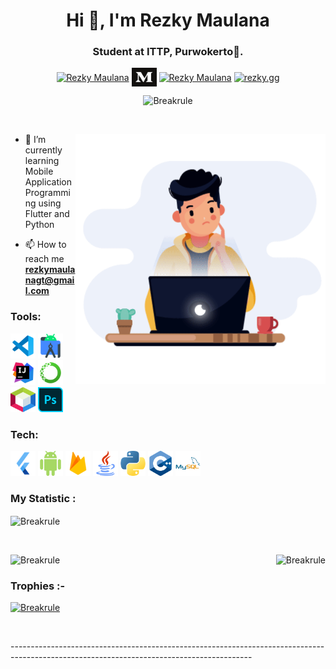 <h1 align="center">Hi 👋, I'm Rezky Maulana</h1>
<h3 align="center">Student at ITTP, Purwokerto🌟.</h3>
<p align="center">
  <a href="https://www.linkedin.com/in/rezky-maulana/" target="blank"><img align="center"
      src="https://raw.githubusercontent.com/rahuldkjain/github-profile-readme-generator/master/src/images/icons/Social/linked-in-alt.svg"
      alt="Rezky Maulana" height="30" width="40" /></a>
  <a href="https://medium.com/@rezkymaulanagt" target="blank"><img align="center"
      src="https://github.com/Breakrule/breakrule/blob/main/icons/Medium_logo_Monogram.svg"
      alt="Rezky Maulana" height="30" width="40" /></a>
  <a href="https://www.facebook.com/rezkyweb/" target="blank"><img align="center"
      src="https://raw.githubusercontent.com/rahuldkjain/github-profile-readme-generator/master/src/images/icons/Social/facebook.svg"
      alt="Rezky Maulana" height="30" width="40" /></a>
  <a href="https://instagram.com/rezky.gg" target="blank"><img align="center"
      src="https://raw.githubusercontent.com/rahuldkjain/github-profile-readme-generator/master/src/images/icons/Social/instagram.svg"
      alt="rezky.gg" height="30" width="40" /></a>
</p>
<p align="center">
<img src="https://komarev.com/ghpvc/?username=Breakrule&label=Profile%20views&color=0e75b6&style=flat" alt="Breakrule"/> 
</p>
<br>

<p><img align="right" src="https://github.com/Breakrule/breakrule/blob/main/icons/18123-developer.gif" alt="Breakrule"  width="400" height="400" /></p>

- 🌱 I’m currently learning Mobile Application Programming using Flutter and Python

- 📫 How to reach me **rezkymaulanagt@gmail.com**

<!-- - ⚡ Fun fact :- food and anime are the reasons to live.
 -->

<h3 align="left">Tools:</h3>
<p align="left">
   <a href="https://code.visualstudio.com/" target="_blank" rel="noreferrer"> <img
      src="https://github.com/Breakrule/breakrule/blob/main/icons/visual-studio-code.png"
      alt="vscode" width="40" height="40" /></a>
   <a href="https://developer.android.com" target="_blank" rel="noreferrer"> <img
      src="https://github.com/Breakrule/breakrule/blob/main/icons/android-studio.png"
      alt="Android Studio" width="40" height="40" /></a>
   <a href="https://www.jetbrains.com/idea/" target="_blank" rel="noreferrer"> <img
      src="https://github.com/Breakrule/breakrule/blob/main/icons/intellij.png"
      alt="Intellij" width="40" height="40" /></a>
   <a href="https://www.anaconda.com/products/individual" target="_blank" rel="noreferrer"> <img
      src="https://github.com/Breakrule/breakrule/blob/main/icons/icons8-anaconda-240.png"
      alt="anaconda" width="40" height="40" /></a>
   <a href="https://netbeans.apache.org/" target="_blank" rel="noreferrer"> <img
      src="https://github.com/Breakrule/breakrule/blob/main/icons/apache-netbeans.svg"
      alt="netbeans" width="40" height="40" /></a>
   <a href="https://www.adobe.com/sea/products/photoshop.html" target="_blank" rel="noreferrer"> <img
      src="https://github.com/Breakrule/breakrule/blob/main/icons/adobe-photoshop.png"
      alt="photoshop" width="40" height="40" /></a>
</br>

<h3 align="left">Tech:</h3>
<p align="left">
   <a href="https://flutter.dev/" target="_blank" rel="noreferrer"> <img
      src="https://github.com/Breakrule/breakrule/blob/main/icons/Flutter.png"
      alt="Flutter" width="40" height="40" /></a>
   <a href="https://developer.android.com" target="_blank" rel="noreferrer"> <img
      src="https://github.com/Breakrule/breakrule/blob/main/icons/android.png"
      alt="Android" width="40" height="40" /></a>
   <a href="https://firebase.google.com/" target="_blank" rel="noreferrer"> <img
      src="https://github.com/Breakrule/breakrule/blob/main/icons/icons8-firebase-480.png"
      alt="Firebase" width="40" height="40" /></a>
   <a href="https://www.java.com/" target="_blank" rel="noreferrer"> <img
      src="https://github.com/Breakrule/breakrule/blob/main/icons/java.png"
      alt="Java" width="40" height="40" /></a>
   <a href="https://www.python.org/" target="_blank" rel="noreferrer"> <img
      src="https://github.com/Breakrule/breakrule/blob/main/icons/python.png"
      alt="Python" width="40" height="40" /></a>
   <a href="https://www.w3schools.com/CPP/default.asp" target="_blank" rel="noreferrer"> <img
      src="https://github.com/Breakrule/breakrule/blob/main/icons/c-.png"
      alt="C++" width="40" height="40" /></a>
   <a href="https://www.mysql.com/" target="_blank" rel="noreferrer"> <img
      src="https://github.com/Breakrule/breakrule/blob/main/icons/mysql.svg"
      alt="MySql" width="40" height="40" /></a>
</br>

<h3 align="left">My Statistic :</h3>
<p>
  <img align="center"src="https://github-readme-stats.vercel.app/api/top-langs?username=Breakrule&show_icons=true&locale=en&layout=compact" alt="Breakrule" />
</p>

<br>
  <p><img align="left" src="https://github-readme-stats.vercel.app/api?username=Breakrule&show_icons=true&locale=en" alt="Breakrule" /></p>
  <p><img align="right" src="https://github-readme-streak-stats.herokuapp.com/?user=Breakrule&" alt="Breakrule" /></p>
</br>

<h3>Trophies :-</h3>
<p align="left"> 
  <a href="https://github.com/ryo-ma/github-profile-trophy"><img
   src="https://github-profile-trophy.vercel.app/?username=Breakrule&column=3&margin-w=15&margin-h=15" alt="Breakrule" /></a>
</p>

<p align="left"> <a href="https://twitter.com/" target="blank"><img
      src="https://img.shields.io/twitter/follow/?logo=twitter&style=for-the-badge" alt="" /></a> </p>
------------------------------------------------------------------------------------------------------------------------------------------
